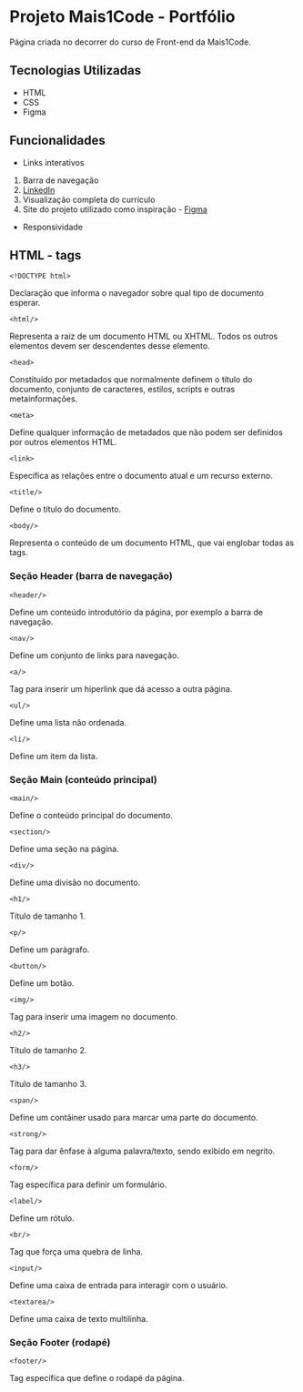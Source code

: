 # Projeto Mais1Code - Portfólio

Página criada no decorrer do curso de Front-end da Mais1Code.

## Tecnologias Utilizadas
* HTML
* CSS
* Figma

## Funcionalidades 
* Links interativos
1. Barra de navegação
2. [LinkedIn](https://www.linkedin.com/in/gabrielesilv/)
3. Visualização completa do currículo
4. Site do projeto utilizado como inspiração - [Figma](https://www.figma.com/community/file/882879599442878081/portfolio-ui-web-mobile)

* Responsividade

## HTML - tags

~~~
<!DOCTYPE html>
~~~
Declaração que informa o navegador sobre qual tipo de documento esperar.


~~~
<html/>
~~~
Representa a raiz de um documento HTML ou XHTML. Todos os outros elementos devem ser descendentes desse elemento.


~~~
<head>
~~~
Constituído por metadados que normalmente definem o título do documento, conjunto de caracteres, estilos, scripts e outras metainformações.


~~~
<meta>
~~~
Define qualquer informação de metadados que não podem ser definidos por outros elementos HTML.


~~~
<link>
~~~
Especifica as relações entre o documento atual e um recurso externo.


~~~
<title/>
~~~
Define o título do documento.


~~~
<body/>
~~~
Representa o conteúdo de um documento HTML, que vai englobar todas as tags.


### Seção Header (barra de navegação)
~~~
<header/>
~~~
Define um conteúdo introdutório da página, por exemplo a barra de navegação.


~~~
<nav/>
~~~
Define um conjunto de links para navegação.


~~~
<a/>
~~~
Tag para inserir um hiperlink que dá acesso a outra página.


~~~
<ul/>
~~~
Define uma lista não ordenada.


~~~
<li/>
~~~
Define um item da lista.


### Seção Main (conteúdo principal)
~~~
<main/>
~~~
Define o conteúdo principal do documento.


~~~
<section/>
~~~
Define uma seção na página.


~~~
<div/>
~~~
Define uma divisão no documento.

~~~
<h1/>
~~~
Título de tamanho 1.

~~~
<p/>
~~~
Define um parágrafo.

~~~
<button/>
~~~
Define um botão.

~~~
<img/>
~~~
Tag para inserir uma imagem no documento.

~~~
<h2/>
~~~
Título de tamanho 2.

~~~
<h3/>
~~~
Título de tamanho 3.

~~~
<span/>
~~~
Define um contâiner usado para marcar uma parte do documento. 

~~~
<strong/>
~~~
Tag para dar ênfase à alguma palavra/texto, sendo exibido em negrito.

~~~
<form/>
~~~
Tag específica para definir um formulário.

~~~
<label/>
~~~
Define um rótulo.

~~~
<br/>
~~~
Tag que força uma quebra de linha.

~~~
<input/>
~~~
Define uma caixa de entrada para interagir com o usuário.

~~~
<textarea/>
~~~
Define uma caixa de texto multilinha.


### Seção Footer (rodapé)
~~~
<footer/>
~~~
Tag específica que define o rodapé da página.
